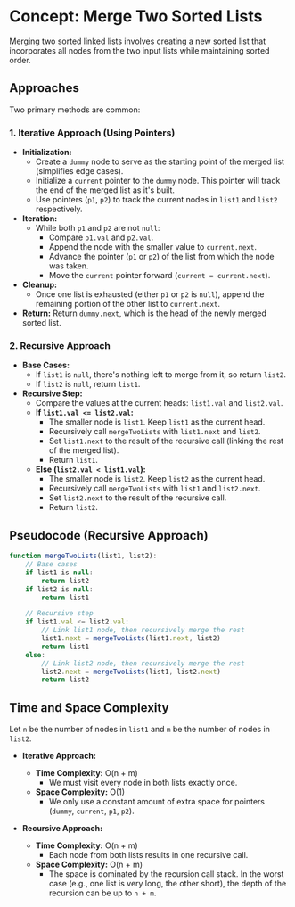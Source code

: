 # Concept: Merge Two Sorted Lists

Merging two sorted linked lists involves creating a new sorted list that incorporates all nodes from the two input lists while maintaining sorted order.

## Approaches

Two primary methods are common:

### 1. Iterative Approach (Using Pointers)

*   **Initialization:**
    *   Create a `dummy` node to serve as the starting point of the merged list (simplifies edge cases).
    *   Initialize a `current` pointer to the `dummy` node. This pointer will track the end of the merged list as it's built.
    *   Use pointers (`p1`, `p2`) to track the current nodes in `list1` and `list2` respectively.
*   **Iteration:**
    *   While both `p1` and `p2` are not `null`:
        *   Compare `p1.val` and `p2.val`.
        *   Append the node with the smaller value to `current.next`.
        *   Advance the pointer (`p1` or `p2`) of the list from which the node was taken.
        *   Move the `current` pointer forward (`current = current.next`).
*   **Cleanup:**
    *   Once one list is exhausted (either `p1` or `p2` is `null`), append the remaining portion of the other list to `current.next`.
*   **Return:** Return `dummy.next`, which is the head of the newly merged sorted list.

### 2. Recursive Approach

*   **Base Cases:**
    *   If `list1` is `null`, there's nothing left to merge from it, so return `list2`.
    *   If `list2` is `null`, return `list1`.
*   **Recursive Step:**
    *   Compare the values at the current heads: `list1.val` and `list2.val`.
    *   **If `list1.val <= list2.val`:**
        *   The smaller node is `list1`. Keep `list1` as the current head.
        *   Recursively call `mergeTwoLists` with `list1.next` and `list2`.
        *   Set `list1.next` to the result of the recursive call (linking the rest of the merged list).
        *   Return `list1`.
    *   **Else (`list2.val < list1.val`):**
        *   The smaller node is `list2`. Keep `list2` as the current head.
        *   Recursively call `mergeTwoLists` with `list1` and `list2.next`.
        *   Set `list2.next` to the result of the recursive call.
        *   Return `list2`.

## Pseudocode (Recursive Approach)

```js
function mergeTwoLists(list1, list2):
    // Base cases
    if list1 is null:
        return list2
    if list2 is null:
        return list1

    // Recursive step
    if list1.val <= list2.val:
        // Link list1 node, then recursively merge the rest
        list1.next = mergeTwoLists(list1.next, list2)
        return list1
    else:
        // Link list2 node, then recursively merge the rest
        list2.next = mergeTwoLists(list1, list2.next)
        return list2
```

## Time and Space Complexity

Let `n` be the number of nodes in `list1` and `m` be the number of nodes in `list2`.

*   **Iterative Approach:**
    *   **Time Complexity:** O(n + m)
        *   We must visit every node in both lists exactly once.
    *   **Space Complexity:** O(1)
        *   We only use a constant amount of extra space for pointers (`dummy`, `current`, `p1`, `p2`).

*   **Recursive Approach:**
    *   **Time Complexity:** O(n + m)
        *   Each node from both lists results in one recursive call.
    *   **Space Complexity:** O(n + m)
        *   The space is dominated by the recursion call stack. In the worst case (e.g., one list is very long, the other short), the depth of the recursion can be up to `n + m`. 
